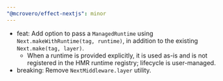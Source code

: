 ```yaml
---
"@mcrovero/effect-nextjs": minor
---
```


- feat: Add option to pass a `ManagedRuntime` using `Next.makeWithRuntime(tag, runtime)`, in addition to the existing `Next.make(tag, layer)`.
  - When a runtime is provided explicitly, it is used as-is and is not registered in the HMR runtime registry; lifecycle is user-managed.
- breaking: Remove `NextMiddleware.layer` utility.
